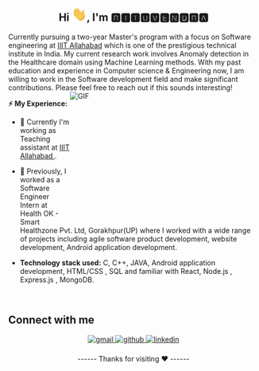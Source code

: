 <!-- <div align="center">
<img src="https://rishavanand.github.io/static/images/greetings.gif" align="center" style="width: 20%" "length: 20%" />
</div>   -->
 
<h2 align="center">Hi <img src="https://raw.githubusercontent.com/ABSphreak/ABSphreak/master/gifs/Hi.gif" width="30px" />, I'm 🆁🅸🆃🆄🆅🅴🅽🅳🆁🅰 </h2> 
<!-- ### <div align="center">Hi there 👋,I'm 🆁🅸🆃🆄🆅🅴🅽🅳🆁🅰 </div>  -->
Currently pursuing a two-year Master's program with a focus on Software engineering at <a href="https://www.iiita.ac.in/"> IIIT Allahabad</a> which is one of the prestigious technical institute in India. My current research work involves Anomaly detection in the Healthcare domain using Machine Learning methods. With my past education and experience in Computer science & Engineering now, I am willing to work in the Software development field and make significant contributions. Please feel free to reach out if this sounds interesting! </br>
<img align="right" alt="GIF" src="https://github.com/rv-iiita/rv-iiita/blob/main/code.gif?raw=true" width="380" height="260" />
<!--  https://github.com/rv-iiita/rv-iiita/blob/main/code.gif -->
  
 <b>⚡ My Experience:</b>

- 🚀 Currently I'm working as Teaching assistant at [IIIT Allahabad ](https://www.iiita.ac.in/).  
  

- 🚀 Previously, I worked as a Software Engineer Intern at Health OK - Smart Healthzone Pvt. Ltd, Gorakhpur(UP) where I worked with a wide range of projects including agile software product development, website development, Android application development.
- **Technology stack used:** C, C++, JAVA, Android application development, HTML/CSS , SQL and familiar with React, Node.js , Express.js , MongoDB.
  

<br/>  



## Connect with me  
<div align="center">
 <a href="mailto:rituvendra.iiita@gmail.com" target="_blank">
<img src=https://img.shields.io/badge/gmail-%2324292e.svg?&style=for-the-badge&logo=gmail&logoColor=white alt=gmail style="margin-bottom: 5px;" />
</a>
<a href="https://github.com/rv-iiita" target="_blank">
<img src=https://img.shields.io/badge/github-%2324292e.svg?&style=for-the-badge&logo=github&logoColor=white alt=github style="margin-bottom: 5px;" />
</a>
<a href="https://linkedin.com/in/rv-iiita" target="_blank">
<img src=https://img.shields.io/badge/linkedin-%231E77B5.svg?&style=for-the-badge&logo=linkedin&logoColor=white alt=linkedin style="margin-bottom: 5px;" />
</a>  
</div>  
  

<!--   gmail -->
<!-- 
<br/>  

<div align="center">
<img src="https://komarev.com/ghpvc/?username=rv-iiita&&style=flat-square" align="center" /> -->
</div>  
  


</br>


<!-- ---- -->
<div align="center">------ Thanks for visiting ❤️ ------ </div>
<!-- <a href="https://profilinator.rishav.dev/" target="_blank">Github Profilinator</a> -->
